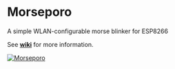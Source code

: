 # Morseporo
A simple WLAN-configurable morse blinker for ESP8266

See **[wiki](https://github.com/oh2mp/morseporo/wiki/)** for more information.

[![Morseporo](https://raw.githubusercontent.com/wiki/oh2mp/morseporo/img/morsepoross1.png)](https://www.youtube.com/watch?v=tmzrrxh1zJA)


